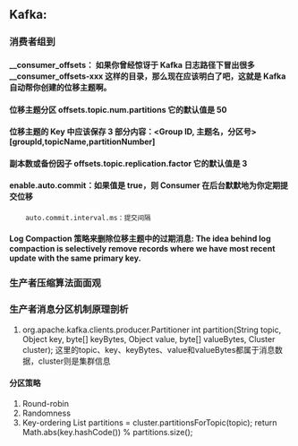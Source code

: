 ## Kafka:
### 消费者组到
#### __consumer_offsets： 如果你曾经惊讶于 Kafka 日志路径下冒出很多 __consumer_offsets-xxx 这样的目录，那么现在应该明白了吧，这就是 Kafka 自动帮你创建的位移主题啊。
#### 位移主题分区  offsets.topic.num.partitions 它的默认值是 50
#### 位移主题的 Key 中应该保存 3 部分内容：<Group ID, 主题名，分区号> [groupId,topicName,partitionNumber]
#### 副本数或备份因子 offsets.topic.replication.factor  它的默认值是 3
#### enable.auto.commit：如果值是 true，则 Consumer 在后台默默地为你定期提交位移
        auto.commit.interval.ms：提交间隔
####  Log Compaction 策略来删除位移主题中的过期消息: The idea behind log compaction is selectively remove records where we have most recent update with the same primary key. 

### 生产者压缩算法面面观

### 生产者消息分区机制原理剖析
1. org.apache.kafka.clients.producer.Partitioner
int partition(String topic, Object key, byte[] keyBytes, Object value, byte[] valueBytes, Cluster cluster);
这里的topic、key、keyBytes、value和valueBytes都属于消息数据，cluster则是集群信息

#### 分区策略
1. Round-robin
2. Randomness
3. Key-ordering
List<PartitionInfo> partitions = cluster.partitionsForTopic(topic);
return Math.abs(key.hashCode()) % partitions.size();
